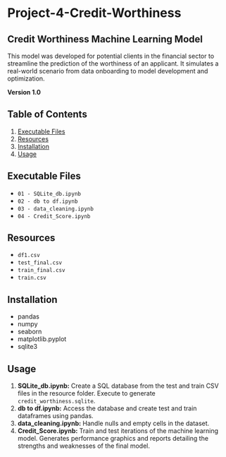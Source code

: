 # Project-4-Credit-Worthiness

## Credit Worthiness Machine Learning Model

This model was developed for potential clients in the financial sector to streamline the prediction of the worthiness of an applicant. It simulates a real-world scenario from data onboarding to model development and optimization.

**Version 1.0**

## Table of Contents
1. [Executable Files](#executable-files)
2. [Resources](#resources)
3. [Installation](#installation)
4. [Usage](#usage)

## Executable Files
- `01 - SQLite_db.ipynb`
- `02 - db to df.ipynb`
- `03 - data_cleaning.ipynb`
- `04 - Credit_Score.ipynb`

## Resources
- `df1.csv`
- `test_final.csv`
- `train_final.csv`
- `train.csv`

## Installation
- pandas
- numpy
- seaborn
- matplotlib.pyplot
- sqlite3

## Usage
1. **SQLite_db.ipynb:** Create a SQL database from the test and train CSV files in the resource folder. Execute to generate `credit_worthiness.sqlite`.
2. **db to df.ipynb:** Access the database and create test and train dataframes using pandas.
3. **data_cleaning.ipynb:** Handle nulls and empty cells in the dataset.
4. **Credit_Score.ipynb:** Train and test iterations of the machine learning model. Generates performance graphics and reports detailing the strengths and weaknesses of the final model.




